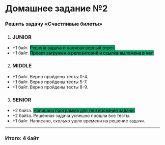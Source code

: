 # Домашнее задание №2

### Решить задачу «Счастливые билеты»


1. ### JUNIOR
- +1 байт. <span style='background:#169E68;color:#000'>Решена задача и написан верный ответ.</span>
- +1 байт. <span style='background:#169E68;color:#000'>Проект загружен в репозиторий и ссылка выложена в чат.</span>

2. ### MIDDLE
- +1 байт. Верно пройдены тесты 0-4.
- +1 байт. Верно пройдены тесты 5-7.
- +1 байт. Верно пройдены тесты 8-9.

3. ### SENIOR
- +2 байта. <span style='background:#169E68;color:#000'>Написана программа для тестирования задачи.</span>
- +2 байта. Решённая задача успешно прошла все тесты.
- +1 байт. Написано, сколько ушло времени на решение задачи.

---

### Итого: 4 байт